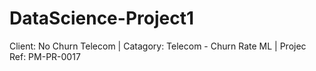 # DataScience-Project1
Client: No Churn Telecom | Catagory: Telecom - Churn Rate ML | Projec Ref: PM-PR-0017
